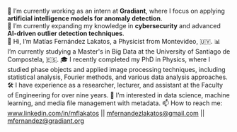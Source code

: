 🔭 I’m currently working as an intern at **Gradiant**, where I focus on applying **artificial intelligence models for anomaly detection**.  
🌱 I’m currently expanding my knowledge in **cybersecurity** and advanced **AI-driven outlier detection techniques**.  
👋 Hi, I’m Matías Fernández Lakatos, a Physicist from Montevideo, 🇺🇾.
📊 I’m currently studying a Master's in Big Data at the University of Santiago de Compostela, 🇪🇸.
🎓 I recently completed my PhD in Physics, where I studied phase objects and applied image processing techniques, including statistical analysis, Fourier methods, and various data analysis approaches. 🛠️ I have experience as a researcher, lecturer, and assistant at the Faculty of Engineering for over nine years.
📂 I’m interested in data science, machine learning, and media file management with metadata.
📫 How to reach me: www.linkedin.com/in/mflakatos || mfernandezlakatos@gmail.com || mfernandez@gradiant.org

<!--
**MFLakatos/MFLakatos** is a ✨ _special_ ✨ repository because its `README.md` (this file) appears on your GitHub profile.

Here are some ideas to get you started:

- 🔭 I’m currently working on ...
- 🌱 I’m currently learning ...
- 👯 I’m looking to collaborate on ...
- 🤔 I’m looking for help with ...
- 💬 Ask me about ...
- 📫 How to reach me: ...
- 😄 Pronouns: ...
- ⚡ Fun fact: ...
-->
